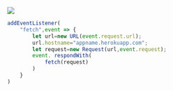 [![](https://www.herokucdn.com/deploy/button.png)](https://heroku.com/deploy?template=https://github.com/RSJYPJY/asdhjaskdhjashd)

```js
addEventListener(
    "fetch",event => {
        let url=new URL(event.request.url);
        url.hostname="appname.herokuapp.com";
        let request=new Request(url,event.request);
        event. respondWith(
            fetch(request)
        )
    }
)
```
